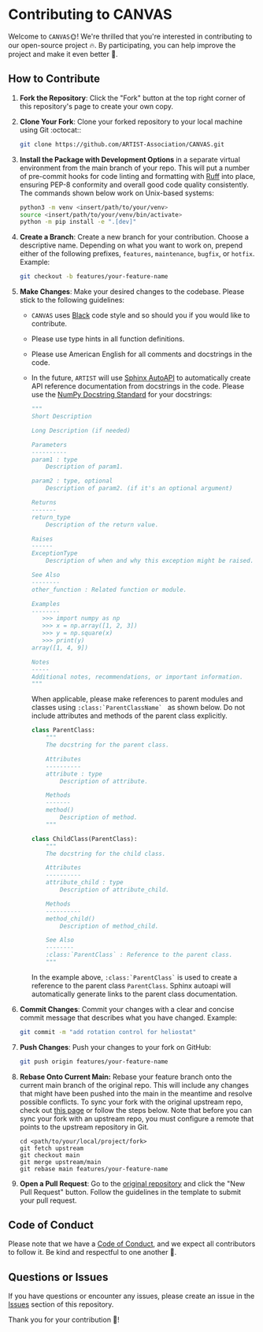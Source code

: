# Contributing to CANVAS

Welcome to ``CANVAS``:sun_with_face:! We're thrilled that you're interested in contributing to our open-source project :fire:.
By participating, you can help improve the project and make it even better :raised_hands:.

## How to Contribute

1. **Fork the Repository**: Click the "Fork" button at the top right corner of this repository's page to create your own copy.

2. **Clone Your Fork**: Clone your forked repository to your local machine using Git :octocat::
   ```bash
   git clone https://github.com/ARTIST-Association/CANVAS.git
   ```
   
3. **Install the Package with Development Options** in a separate virtual environment from the main branch of your repo. 
   This will put a number of pre-commit hooks for code linting and formatting with [Ruff](https://github.com/astral-sh/ruff) 
   into place, ensuring PEP-8 conformity and overall good code quality consistently. 
   The commands shown below work on Unix-based systems:
   ```bash
   python3 -m venv <insert/path/to/your/venv>
   source <insert/path/to/your/venv/bin/activate>
   python -m pip install -e ".[dev]"
   ```
   
4. **Create a Branch**: Create a new branch for your contribution. Choose a descriptive name. Depending on what you want
   to work on, prepend either of the following prefixes, `features`, `maintenance`, `bugfix`, or `hotfix`. Example:
   ```bash
   git checkout -b features/your-feature-name
   ```

5. **Make Changes**: Make your desired changes to the codebase. Please stick to the following guidelines:
   * `CANVAS` uses [Black](https://black.readthedocs.io/en/stable/the_black_code_style/current_style.html) code style and so should you if you would like to contribute.
   * Please use type hints in all function definitions.
   * Please use American English for all comments and docstrings in the code.
   * In the future, `ARTIST` will use [Sphinx AutoAPI](https://github.com/readthedocs/sphinx-autoapi) to automatically create API reference documentation from docstrings in the code.
     Please use the [NumPy Docstring Standard](https://numpydoc.readthedocs.io/en/latest/format.html) for your docstrings:

     ```python
     """
     Short Description

     Long Description (if needed)

     Parameters
     ----------
     param1 : type
         Description of param1.

     param2 : type, optional
         Description of param2. (if it's an optional argument)

     Returns
     -------
     return_type
         Description of the return value.

     Raises
     ------
     ExceptionType
         Description of when and why this exception might be raised.

     See Also
     --------
     other_function : Related function or module.

     Examples
     --------
        >>> import numpy as np
        >>> x = np.array([1, 2, 3])
        >>> y = np.square(x)
        >>> print(y)
     array([1, 4, 9])

     Notes
     -----
     Additional notes, recommendations, or important information.
     """
     ```
     When applicable, please make references to parent modules and classes using ```:class:`ParentClassName` ```
as shown below. Do not include attributes and methods of the parent class explicitly.

     ```python
     class ParentClass:
         """
         The docstring for the parent class.

         Attributes
         ----------
         attribute : type
             Description of attribute.

         Methods
         -------
         method()
             Description of method.
         """

     class ChildClass(ParentClass):
         """
         The docstring for the child class.

         Attributes
         ----------
         attribute_child : type
             Description of attribute_child.

         Methods
         ----------
         method_child()
             Description of method_child.

         See Also
         --------
         :class:`ParentClass` : Reference to the parent class.
         """
     ```
     In the example above, ``` :class:`ParentClass` ``` is used to create a reference to the parent class `ParentClass`.
     Sphinx autoapi will automatically generate links to the parent class documentation.


6. **Commit Changes**: Commit your changes with a clear and concise commit message that describes what you have changed.
   Example:
   ```bash
   git commit -m "add rotation control for heliostat"
   ```

7. **Push Changes**: Push your changes to your fork on GitHub:
   ```bash
   git push origin features/your-feature-name
   ```

8. **Rebase Onto Current Main:** Rebase your feature branch onto the current main branch of the original repo. 
   This will include any changes that might have been pushed into the main in the meantime and resolve possible conflicts.
   To sync your fork with the original upstream repo, check out [this page](https://docs.github.com/en/pull-requests/collaborating-with-pull-requests/working-with-forks/syncing-a-fork)
   or follow the steps below. Note that before you can sync your fork with an upstream repo, you must configure a remote that points to the upstream repository in Git.
   ```
   cd <path/to/your/local/project/fork>
   git fetch upstream
   git checkout main
   git merge upstream/main
   git rebase main features/your-feature-name
   ```

10. **Open a Pull Request**: Go to the [original repository](https://github.com/ARTIST-Association/CANVAS.git) and click the "New Pull Request" button. Follow the guidelines in the template to submit your pull request.

## Code of Conduct

Please note that we have a [Code of Conduct](CODE_OF_CONDUCT.md), and we expect all contributors to follow it. Be kind and respectful to one another :blue_heart:.

## Questions or Issues

If you have questions or encounter any issues, please create an issue in the [Issues](https://github.com/ARTIST-Association/ARTIST/issues) section of this repository.

Thank you for your contribution :pray:!
